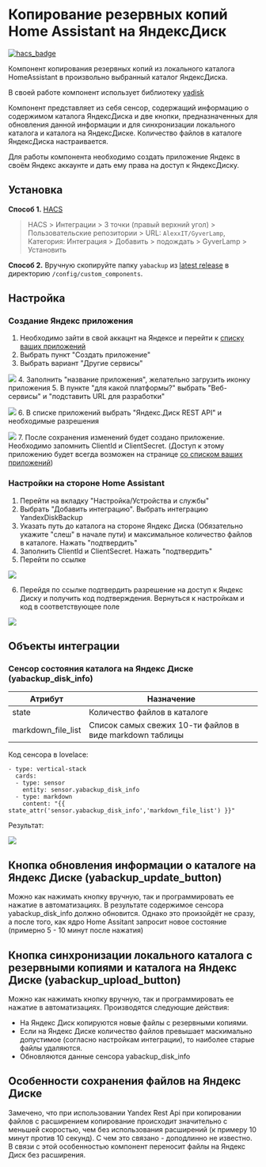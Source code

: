 # Копирование резервных копий Home Assistant на ЯндексДиск


[![hacs_badge](https://img.shields.io/badge/HACS-Custom-orange.svg)](https://github.com/custom-components/hacs)

Компонент копирования резервных копий из локального каталога HomeAssistant в произвольно выбранный каталог ЯндексДиска.

В своей работе компонент использует библиотеку [yadisk](https://github.com/ivknv/yadisk)

Компонент представляет из себя сенсор, содержащий информацию о содержимом каталога ЯндексДиска и две кнопки, предназначенных для обновления данной информации и для синхронизации локального каталога и каталога на ЯндексДиске.
Количество файлов в каталоге ЯндексДиска настраивается.

Для работы компонента необходимо создать приложение Яндекс в своём Яндекс аккаунте и дать ему права на доступ к ЯндексДиску.


## Установка

**Способ 1.** [HACS](https://hacs.xyz/)

> HACS > Интеграции > 3 точки (правый верхний угол) > Пользовательские репозитории > URL: `AlexxIT/GyverLamp`, Категория: Интеграция > Добавить > подождать > GyverLamp > Установить

**Способ 2.** Вручную скопируйте папку `yabackup` из [latest release](https://github.com/maxifly/yaBackup/releases/latest) в директорию `/config/custom_components`.

## Настройка

### Создание Яндекс приложения

1. Необходимо зайти в свой аккацнт на Яндексе и перейти к [списку ваших приложений](https://oauth.yandex.ru/)
2. Выбрать пункт "Создать приложение"
3. Выбрать вариант "Другие сервисы" 

![](doc_screens/app_create_step1.png)
4. Заполнить "название приложения", желательно загрузить иконку приложения
5. В пункте "для какой платформы?" выбрать "Веб-сервисы" и "подставить URL для разработки"
 
![](doc_screens/app_create_step2.png)
6. В списке приложений выбрать "Яндекс.Диск REST API" и необходимые разрешения 

![](doc_screens/app_create_step3.png)
7. После сохранения изменений будет создано приложение. Необходимо запомнить ClientId и ClientSecret. (Доступ к этому приложению будет всегда возможен на странице [со списком ваших приложений](https://oauth.yandex.ru/))

### Настройки на стороне Home Assistant
1. Перейти на вкладку "Настройка/Устройства и службы"
2. Выбрать "Добавить интеграцию". Выбрать интеграцию YandexDiskBackup
3. Указать путь до каталога на стороне Яндекс Диска (Обязательно укажите "слеш" в начале пути) и максимальное количество файлов в каталоге. Нажать "подтвердить"
4. Заполнить ClientId и ClientSecret. Нажать "подтвердить"
5. Перейти по ссылке

![](doc_screens/ha_create_step1.png)

6. Перейдя по ссылке подтвердить разрешение на доступ к Яндекс Диску и получить код подтверждения. Вернуться к настройкам и код в соответствующее поле

![](doc_screens/ha_create_step2.png)

## Объекты интеграции

### Сенсор состояния каталога на Яндекс Диске (yabackup_disk_info)
|Атрибут|Назначение|
|---|---|
|state| Количество файлов в каталоге|
| markdown_file_list| Список самых свежих 10-ти файлов в виде markdown таблицы|

Код сенсора в lovelace:

```
- type: vertical-stack
  cards:
  - type: sensor
    entity: sensor.yabackup_disk_info
  - type: markdown
    content: "{{ state_attr('sensor.yabackup_disk_info','markdown_file_list') }}"
```
Результат:

![](doc_screens/sensor_1.png)

## Кнопка обновления информации о каталоге на Яндекс Диске (yabackup_update_button)

   Можно как нажимать кнопку вручную, так и программировать ее нажатие в автоматизациях. В результате содержимое сенсора yabackup_disk_info должно обновится. Однако это произойдёт не сразу, а после того, как ядро Home Assitant запросит новое состояние (примерно 5 - 10 минут после нажатия)

## Кнопка синхронизации локального каталога с резервными копиями и каталога на Яндекс Диске (yabackup_upload_button)

Можно как нажимать кнопку вручную, так и программировать ее нажатие в автоматизациях. Производятся следующие действия:
 - На Яндекс Диск копируются новые файлы с резервными копиями.
 - Если на Яндекс Диске количество файлов превышает маскимально допустимое (согласно настройкам интеграции), то наиболее старые файлы удаляются.
 - Обновляются данные сенсора yabackup_disk_info

## Особенности сохранения файлов на Яндекс Диске
Замечено, что при использовании Yandex Rest Api при копировании файлов с расширением копирование происходит значительно с меньшей скоростью, чем без использования расширений (к примеру 10 минут против 10 секунд). 
С чем это связано - доподлинно не известно. В связи с этой особенностью компонент переносит файлы на Яндекс Диск без расширения.